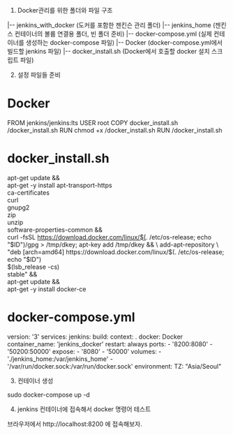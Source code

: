 1. Docker관리를 위한 폴더와 파일 구조

|-- jenkins_with_docker (도커를 포함한 젠킨슨 관리 폴더)
  |-- jenkins_home      (젠킨스 컨테이너의 볼륨 연결용 폴더, 빈 폴더 준비)
  |-- docker-compose.yml  (실제 컨테이너를 생성하는 docker-compose 파일)
  |-- Docker         (docker-compose.yml에서 빌드할 jenkins 파일)
  |-- docker_install.sh   (Docker에서 호출할 docker 설치 스크립트 파일)

2. 설정 파일들 준비
# Docker

FROM jenkins/jenkins:lts
USER root 
COPY docker_install.sh /docker_install.sh
RUN chmod +x /docker_install.sh
RUN /docker_install.sh

# docker_install.sh
apt-get update && \
apt-get -y install apt-transport-https \
     ca-certificates \
     curl \
     gnupg2 \
     zip \
     unzip \
     software-properties-common && \
curl -fsSL https://download.docker.com/linux/$(. /etc/os-release; echo "$ID")/gpg > /tmp/dkey; apt-key add /tmp/dkey && \
add-apt-repository \
   "deb [arch=amd64] https://download.docker.com/linux/$(. /etc/os-release; echo "$ID") \
   $(lsb_release -cs) \
   stable" && \
apt-get update && \
apt-get -y install docker-ce

# docker-compose.yml
version: '3'
services:
  jenkins:
    build:
      context: .
      docker: Docker
    container_name: 'jenkins_docker'
    restart: always
    ports:
      - '8200:8080'
      - '50200:50000'
    expose:
      - '8080'
      - '50000'
    volumes:
      - './jenkins_home:/var/jenkins_home'
      - '/var/run/docker.sock:/var/run/docker.sock'
    environment:
      TZ: "Asia/Seoul"

3. 컨테이너 생성

sudo docker-compose up -d

4. jenkins 컨테이너에 접속해서 docker 명령어 테스트

브라우저에서 http://localhost:8200 에 접속해보자.
